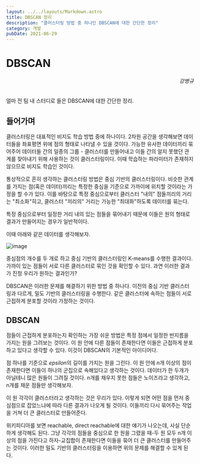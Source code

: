 ```yaml
---
layout: ../../layouts/Markdown.astro
title: DBSCAN 정리
description: "클러스터링 방법 중 하나인 DBSCAN에 대한 간단한 정리"
category: 개발
pubDate: 2021-06-29
---
```


# DBSCAN
<h6 align="right">강병규</h6>

얼마 전 팀 내 스터디로 들은 DBSCAN에 대한 간단한 정리.

## 들어가며

클러스터링은 대표적인 비지도 학습 방법 중에 하나이다. 2차원 공간을 생각해보면 데이터들을 좌표평면 위에 점의 형태로 나타낼 수 있을 것이다. 가능한 유사한 데이터끼리 묶어주어 데이터들 간의 일종의 그룹 - 클러스터를 만들어내고 이들 간의 알지 못했던 관계를 찾아내기 위해 사용하는 것이 클러스터링이다. 이때 학습하는 파라미터가 존재하지 않으므로 비지도 학습인 것이다.

통상적으로 흔히 생각하는 클러스터링 방법은 중심 기반의 클러스터링이다. 비슷한 관계를 가지는 점(혹은 데이터)끼리는 특정한 중심을 기준으로 가까이에 위치할 것이라는 가정을 할 수가 있다. 이를 바탕으로 특정 중심으로부터 클러스터 "내의" 점들끼리의 거리는 "최소화"히고, 클러스터 "끼리의" 거리는 가능한 "최대화"하도록 데이터를 묶는다.

특정 중심으로부터 일정한 거리 내의 있는 점들을 묶어내기 때문에 이들은 원의 형태로 결과가 만들어지는 경우가 일반적이다.

이때 아래와 같은 데이터를 생각해보자.

![image](https://user-images.githubusercontent.com/25279765/123810496-69664d80-d92d-11eb-923c-0426d835f169.png)

중심점의 개수를 두 개로 하고 중심 기반의 클러스터링인 K-means를 수행한 결과이다. 가까이 있는 점들이 서로 다른 클러스터로 묶인 것을 확인할 수 있다. 과연 이러한 결과가 진정 우리가 원하는 결과인가? 

DBSCAN은 이러한 문제를 해결하기 위한 방법 중 하나다. 이전의 중심 기반 클러스터링과 다르게, 밀도 기반의 클러스터링을 수행한다. 같은 클러스터에 속하는 점들이 서로 근접하게 분포할 것이라 가정하는 것이다.

## DBSCAN

점들이 근접하게 분포하는지 확인하는 가장 쉬운 방법은 특정 점에서 일정한 반지름을 가지는 원을 그려보는 것이다. 이 원 안에 다른 점들이 존재한다면 이들은 근접하게 분포하고 있다고 생각할 수 있다. 이것이 DBSCAN의 기본적인 아이디어다.

점 하나를 기준으로 $epsilon$의 길이를 가지는 원을 그린다. 이 원 안에 $n$개 이상의 점이 존재한다면 이들이 하나의 군집으로 속해있다고 생각하는 것이다. 데이터가 한 두개가 아닐테니 많은 원들이 그려질 것이다. n개를 채우지 못한 점들은 노이즈라고 생각하고, n개를 채운 점들만 생각해보자.

이 원 각각이 클러스터라고 생각하는 것은 무리가 있다. 이렇게 되면 어떤 점을 먼저 중심점으로 잡았느냐에 따라 다른 결과가 나오게 될 것이다. 이들끼리 다시 묶어주는 작업을 거쳐 더 큰 클러스터로 만들어준다.

위키피디아를 보면 reachable, direct reachable에 대한 얘기가 나오는데, 사실 단순하게 생각해도 된다. 그냥 각각의 점들을 중심으로 한 원을 그렸을 때-두 원 모두 n개 이상의 점을 가진다고 하자-교집합이 존재한다면 이들을 묶어 더 큰 클러스터를 만들어주는 것이다. 이러한 밀도 기반의 클러스터링을 이용하면 위의 문제를 해결할 수 있게 된다.